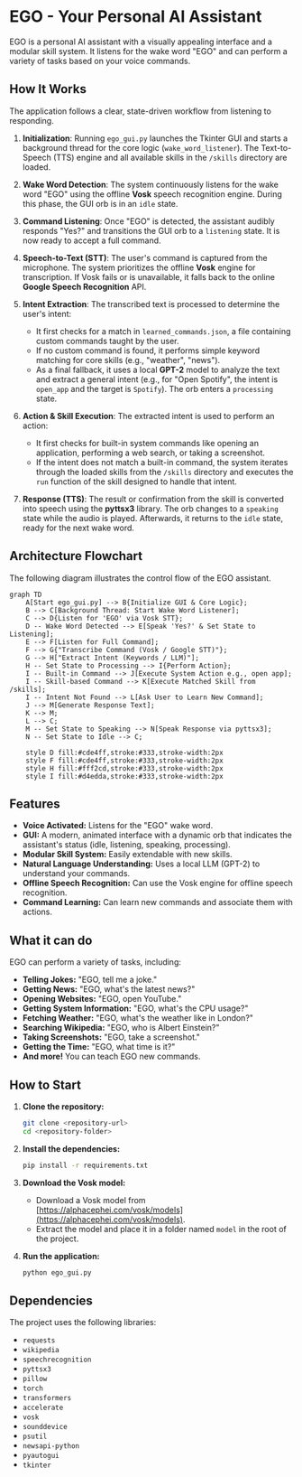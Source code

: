 # EGO - Your Personal AI Assistant

EGO is a personal AI assistant with a visually appealing interface and a modular skill system. It listens for the wake word "EGO" and can perform a variety of tasks based on your voice commands.

## How It Works

The application follows a clear, state-driven workflow from listening to responding.

1.  **Initialization**: Running `ego_gui.py` launches the Tkinter GUI and starts a background thread for the core logic (`wake_word_listener`). The Text-to-Speech (TTS) engine and all available skills in the `/skills` directory are loaded.

2.  **Wake Word Detection**: The system continuously listens for the wake word "EGO" using the offline **Vosk** speech recognition engine. During this phase, the GUI orb is in an `idle` state.

3.  **Command Listening**: Once "EGO" is detected, the assistant audibly responds "Yes?" and transitions the GUI orb to a `listening` state. It is now ready to accept a full command.

4.  **Speech-to-Text (STT)**: The user's command is captured from the microphone. The system prioritizes the offline **Vosk** engine for transcription. If Vosk fails or is unavailable, it falls back to the online **Google Speech Recognition** API.

5.  **Intent Extraction**: The transcribed text is processed to determine the user's intent:
    *   It first checks for a match in `learned_commands.json`, a file containing custom commands taught by the user.
    *   If no custom command is found, it performs simple keyword matching for core skills (e.g., "weather", "news").
    *   As a final fallback, it uses a local **GPT-2** model to analyze the text and extract a general intent (e.g., for "Open Spotify", the intent is `open_app` and the target is `Spotify`). The orb enters a `processing` state.

6.  **Action & Skill Execution**: The extracted intent is used to perform an action:
    *   It first checks for built-in system commands like opening an application, performing a web search, or taking a screenshot.
    *   If the intent does not match a built-in command, the system iterates through the loaded skills from the `/skills` directory and executes the `run` function of the skill designed to handle that intent.

7.  **Response (TTS)**: The result or confirmation from the skill is converted into speech using the **pyttsx3** library. The orb changes to a `speaking` state while the audio is played. Afterwards, it returns to the `idle` state, ready for the next wake word.

## Architecture Flowchart

The following diagram illustrates the control flow of the EGO assistant.

```mermaid
graph TD
    A[Start ego_gui.py] --> B{Initialize GUI & Core Logic};
    B --> C[Background Thread: Start Wake Word Listener];
    C --> D{Listen for 'EGO' via Vosk STT};
    D -- Wake Word Detected --> E[Speak 'Yes?' & Set State to Listening];
    E --> F[Listen for Full Command];
    F --> G{"Transcribe Command (Vosk / Google STT)"};
    G --> H["Extract Intent (Keywords / LLM)"];
    H -- Set State to Processing --> I{Perform Action};
    I -- Built-in Command --> J[Execute System Action e.g., open app];
    I -- Skill-based Command --> K[Execute Matched Skill from /skills];
    I -- Intent Not Found --> L[Ask User to Learn New Command];
    J --> M[Generate Response Text];
    K --> M;
    L --> C;
    M -- Set State to Speaking --> N[Speak Response via pyttsx3];
    N -- Set State to Idle --> C;

    style D fill:#cde4ff,stroke:#333,stroke-width:2px
    style F fill:#cde4ff,stroke:#333,stroke-width:2px
    style H fill:#fff2cd,stroke:#333,stroke-width:2px
    style I fill:#d4edda,stroke:#333,stroke-width:2px
```

## Features

*   **Voice Activated:** Listens for the "EGO" wake word.
*   **GUI:** A modern, animated interface with a dynamic orb that indicates the assistant's status (idle, listening, speaking, processing).
*   **Modular Skill System:** Easily extendable with new skills.
*   **Natural Language Understanding:** Uses a local LLM (GPT-2) to understand your commands.
*   **Offline Speech Recognition:** Can use the Vosk engine for offline speech recognition.
*   **Command Learning:** Can learn new commands and associate them with actions.

## What it can do

EGO can perform a variety of tasks, including:

*   **Telling Jokes:** "EGO, tell me a joke."
*   **Getting News:** "EGO, what's the latest news?"
*   **Opening Websites:** "EGO, open YouTube."
*   **Getting System Information:** "EGO, what's the CPU usage?"
*   **Fetching Weather:** "EGO, what's the weather like in London?"
*   **Searching Wikipedia:** "EGO, who is Albert Einstein?"
*   **Taking Screenshots:** "EGO, take a screenshot."
*   **Getting the Time:** "EGO, what time is it?"
*   **And more!** You can teach EGO new commands.

## How to Start

1.  **Clone the repository:**
    ```bash
    git clone <repository-url>
    cd <repository-folder>
    ```

2.  **Install the dependencies:**
    ```bash
    pip install -r requirements.txt
    ```

3.  **Download the Vosk model:**
    *   Download a Vosk model from [https://alphacephei.com/vosk/models](https://alphacephei.com/vosk/models).
    *   Extract the model and place it in a folder named `model` in the root of the project.

4.  **Run the application:**
    ```bash
    python ego_gui.py
    ```

## Dependencies

The project uses the following libraries:

*   `requests`
*   `wikipedia`
*   `speechrecognition`
*   `pyttsx3`
*   `pillow`
*   `torch`
*   `transformers`
*   `accelerate`
*   `vosk`
*   `sounddevice`
*   `psutil`
*   `newsapi-python`
*   `pyautogui`
*   `tkinter`

